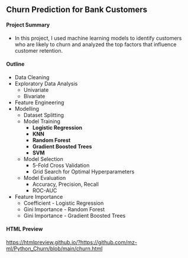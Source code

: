 ## Churn Prediction for Bank Customers

#### Project Summary 

- In this project, I used machine learning models to identify customers who are likely to churn and analyzed the top factors that influence customer retention.

#### Outline 

-   Data Cleaning   
-   Exploratory Data Analysis
    - Univariate
    - Bivariate
-   Feature Engineering
-   Modelling
    - Dataset Splitting
    - Model Training
        - **Logistic Regression**
        - **KNN**
        - **Random Forest**
        - **Gradient Boosted Trees**
        - **SVM**  
    - Model Selection
        - 5-Fold Cross Validation
        - Grid Search for Optimal Hyperparameters
    - Model Evaluation
        - Accuracy, Precision, Recall
        - ROC-AUC
-   Feature Importance
    - Coefficient - Logistic Regression
    - Gini Importance - Random Forest
    - Gini Importance - Gradient Boosted Trees

#### HTML Preview

https://htmlpreview.github.io/?https://github.com/mz-ml/Python_Churn/blob/main/churn.html


